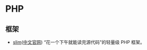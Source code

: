 # PHP


## 框架

* [slim][slim]([中文官网][slimcn]) “花一个下午就能读完源代码”的轻量级 PHP 框架。



[slim]: https://www.slimframework.com/
[slimcn]: http://slimphp.net/